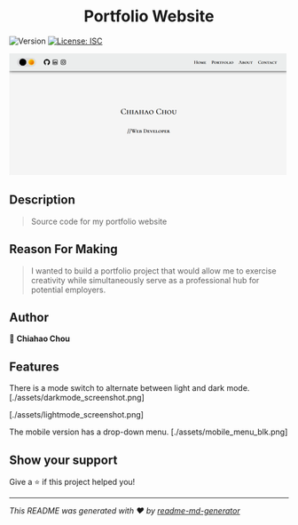 <h1 align="center">Portfolio Website</h1>
<p>
  <img alt="Version" src="https://img.shields.io/badge/version-1-blue.svg?cacheSeconds=2592000" />
  <a href="#" target="_blank">
    <img alt="License: ISC" src="https://img.shields.io/badge/License-ISC-yellow.svg" />
  </a>
</p>


<picture><img alt= "homepage screenshot" src="./assets/homepage_white.png"></picture>


## Description
> Source code for my portfolio website


## Reason For Making
> I wanted to build a portfolio project that would allow me to exercise creativity while simultaneously serve as a professional hub for potential employers.


## Author
👤 **Chiahao Chou**


## Features
There is a mode switch to alternate between light and dark mode.
[./assets/darkmode_screenshot.png]

[./assets/lightmode_screenshot.png]


The mobile version has a drop-down menu.
[./assets/mobile_menu_blk.png]



## Show your support
Give a ⭐️ if this project helped you!

***
_This README was generated with ❤️ by [readme-md-generator](https://github.com/kefranabg/readme-md-generator)_